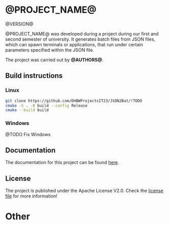 
# @PROJECT_NAME@

@VERSION@

@PROJECT_NAME@ was developed during a project during our first and second
semester of university.
It generates batch files from JSON files, which can spawn terminals or 
applications, that run under certain parameters specified within the 
JSON file.

The project was carried out by **@AUTHORS@**.

## Build instructions

### Linux

```sh
git clone https://github.com/DHBWProjectsIT23/JSON2Bat/!TODO
cmake -S . -B build --config Release
cmake --build build
```

### Windows

@TODO Fix Windows

## Documentation

The documentation for this project can be found 
[here](@PROJECT_HOMEPAGE_URL@).

## License

The project is published under the Apache License V2.0.
Check the [license file](LICENSE) for more information!


# Other
